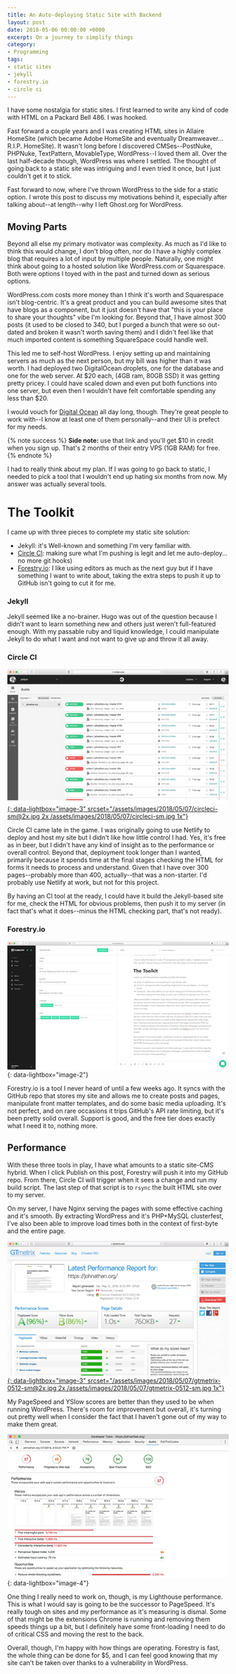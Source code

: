 ```yaml
---
title: An Auto-deploying Static Site with Backend
layout: post
date: 2018-05-06 00:00:00 +0000
excerpt: On a journey to simplify things
category:
- Programming
tags:
- static sites
- jekyll
- forestry.io
- circle ci
---
```

I have some nostalgia for static sites. I first learned to write any kind of code with HTML on a Packard Bell 486. I was hooked.

Fast forward a couple years and I was creating HTML sites in Allaire HomeSite (which became Adobe HomeSite and eventually Dreamweaver... R.I.P. HomeSite). It wasn't long before I discovered CMSes--PostNuke, PHPNuke, TextPattern, MovableType, WordPress--I loved them all. Over the last half-decade though, WordPress was where I settled. The thought of going back to a static site was intriguing and I even tried it once, but I just couldn't get it to stick.

Fast forward to now, where I've thrown WordPress to the side for a static option. I wrote this post to discuss my motivations behind it, especially after talking about--at length--why I left Ghost.org for WordPress.

## Moving Parts

Beyond all else my primary motivator was complexity. As much as I'd like to think this would change, I don't blog often, nor do I have a highly complex blog that requires a lot of input by multiple people. Naturally, one might think about going to a hosted solution like WordPress.com or Squarespace. Both were options I toyed with in the past and turned down as serious options.

WordPress.com costs more money than I think it's worth and Squarespace isn't blog-centric. It's a great product and you can build awesome sites that have blogs as a component, but it just doesn't have that "this is your place to share your thoughts" vibe I'm looking for. Beyond that, I have almost 300 posts (it used to be closed to 340, but I purged a bunch that were so out-dated and broken it wasn't worth saving them) and I didn't feel like that much imported content is something SquareSpace could handle well.

This led me to self-host WordPress. I enjoy setting up and maintaining servers as much as the next person, but my bill was higher than it was worth. I had deployed two DigitalOcean droplets, one for the database and one for the web server. At $20 each, (4GB ram, 80GB SSD) it was getting pretty pricey. I could have scaled down and even put both functions into one server, but even then I wouldn't have felt comfortable spending any less than $20.

I would vouch for [Digital Ocean](https://m.do.co/c/b3e840db07ba) all day long, though. They're great people to work with--I know at least one of them personally--and their UI is prefect for my needs.

{% note success %}
**Side note:** use that link and you'll get $10 in credit when you sign up. That's 2 months of their entry VPS (1GB RAM) for free.
{% endnote %}

I had to really think about my plan. If I was going to go back to static, I needed to pick a tool that I wouldn't end up hating six months from now. My answer was actually several tools.

# The Toolkit

I came up with three pieces to complete my static site solution:

* Jekyll: it's Well-known and something I'm very familiar with.
* [Circle CI](https://circleci.com): making sure what I'm pushing is legit and let me auto-deploy... no more git hooks)
* [Forestry.io](https://forestry.io): I like using editors as much as the next guy but if I have something I want to write about, taking the extra steps to push it up to GitHub isn't going to cut it for me.

### Jekyll

Jekyll seemed like a no-brainer. Hugo was out of the question because I didn't want to learn something new and others just weren't full-featured enough. With my passable ruby and liquid knowledge, I could manipulate Jekyll to do what I want and not want to give up and throw it all away.

### Circle CI

[![](/assets/images/2018/05/07/circleci-sm@2x.jpg){: data-lightbox="image-3" srcset="/assets/images/2018/05/07/circleci-sm@2x.jpg 2x /assets/images/2018/05/07/circleci-sm.jpg 1x"}](/assets/images/2018/05/07/circleci.jpg)

Circle CI came late in the game. I was originally going to use Netlify to deploy and host my site but I didn't like how little control I had. Yes, it's free as in beer, but I didn't have any kind of insight as to the performance or overall control. Beyond that, deployment took longer than I wanted, primarily because it spends time at the final stages checking the HTML for forms it needs to process and understand. Given that I have over 300 pages--probably more than 400, actually--that was a non-starter. I'd probably use Netlify at work, but not for this project.

By having an CI tool at the ready, I could have it build the Jekyll-based site for me, check the HTML for obvious problems, then push it to my server (in fact that's what it does--minus the HTML checking part, that's not ready).

### Forestry.io

[![](/assets/images/2018/05/07/forestry.io_editing_page-sm.jpg)](/assets/images/2018/05/07/forestry.io_editing_page.jpg){: data-lightbox="image-2"}

Forestry.io is a tool I never heard of until a few weeks ago. It syncs with the GitHub repo that stores my site and allows me to create posts and pages, manipulate front matter templates, and do some basic media uploading. It's not perfect, and on rare occasions it trips GitHub's API rate limiting, but it's been pretty solid overall. Support is good, and the free tier does exactly what I need it to, nothing more.

## Performance

With these three tools in play, I have what amounts to a static site-CMS hybrid. When I click Publish on this post, Forestry will push it into my GitHub repo. From there, Circle CI will trigger when it sees a change and run my build script. The last step of that script is to `rsync` the built HTML site over to my server.

On my server, I have Nginx serving the pages with some effective caching and it's smooth. By extracting WordPress and it's PHP+MySQL clusterfest, I've also been able to improve load times both in the context of first-byte and the entire page.

[![](/assets/images/2018/05/07/gtmetrix-0512-sm@2x.jpg){: data-lightbox="image-3" srcset="/assets/images/2018/05/07/gtmetrix-0512-sm@2x.jpg 2x /assets/images/2018/05/07/gtmetrix-0512-sm.jpg 1x"}](/assets/images/2018/05/07/gtmetrix-0512.jpg)

My PageSpeed and YSlow scores are better than they used to be when running WordPress. There's room for improvement but overall, it's turning out pretty well when I consider the fact that I haven't gone out of my way to make them great. 

[![](/assets/images/2018/05/07/lighthouse-sm.jpg)](/assets/images/2018/05/07/lighthouse.jpg){: data-lightbox="image-4"}

One thing I really need to work on, though, is my Lighthouse performance. This is what I would say is going to be the successor to PageSpeed. It's really tough on sites and my performance as it's measuring is dismal. Some of that might be the extensions Chrome is running and removing them speeds things up a bit, but I definitely have some front-loading I need to do of critical CSS and moving the rest to the back. 

Overall, though, I'm happy with how things are operating. Forestry is fast, the whole thing can be done for $5, and I can feel good knowing that my site can't be taken over thanks to a  vulnerability in WordPress. 